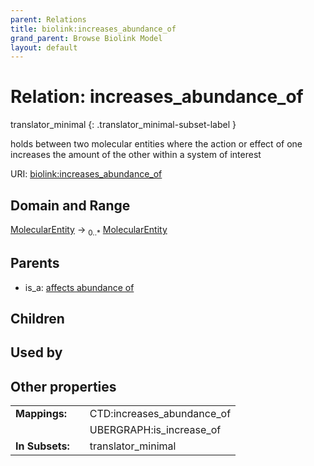 ```yaml
---
parent: Relations
title: biolink:increases_abundance_of
grand_parent: Browse Biolink Model
layout: default
---
```


# Relation: increases_abundance_of

translator_minimal
{: .translator_minimal-subset-label }


holds between two molecular entities where the action or effect of one increases the amount of the other within a system of interest

URI: [biolink:increases_abundance_of](https://w3id.org/biolink/vocab/increases_abundance_of)

## Domain and Range

[MolecularEntity](MolecularEntity.md) ->  <sub>0..*</sub> [MolecularEntity](MolecularEntity.md)

## Parents

 *  is_a: [affects abundance of](affects_abundance_of.md)

## Children


## Used by


## Other properties

|  |  |  |
| --- | --- | --- |
| **Mappings:** | | CTD:increases_abundance_of |
|  | | UBERGRAPH:is_increase_of |
| **In Subsets:** | | translator_minimal |

